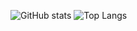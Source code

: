 ![GitHub stats](https://github-readme-stats.vercel.app/api?username=CharlesHim&show_icons=true&theme=transparent&hide=prs,contribs,stars&show_icons=false&hide_rank=true&card_width=300) 
![Top Langs](https://github-readme-stats.vercel.app/api/top-langs/?username=CharlesHim&layout=compact)



<!---
CharlesHim/CharlesHim is a ✨ special ✨ repository because its `README.md` (this file) appears on your GitHub profile.
You can click the Preview link to take a look at your changes.
--->
